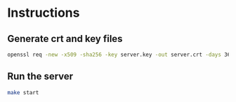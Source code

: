 # Instructions

## Generate crt and key files
```bash
openssl req -new -x509 -sha256 -key server.key -out server.crt -days 3650
```

## Run the server
```bash
make start
```


